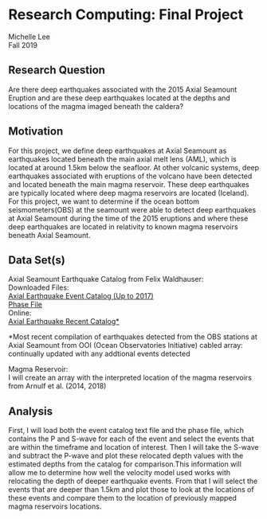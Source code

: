 # **Research Computing: Final Project**
Michelle Lee\
Fall 2019

## Research Question
Are there deep earthquakes associated with the 2015 Axial Seamount Eruption and are these deep earthquakes located at the depths and locations of the magma imaged beneath the caldera?

## Motivation
For this project, we define deep earthquakes at Axial Seamount as earthquakes located beneath the main axial melt lens (AML), which is located at around 1.5km below the seafloor. At other volcanic systems, deep earthquakes associated with eruptions of the volcano have been detected and located beneath the main magma reservoir. These deep earthquakes are typically located where deep magma reservoirs are located (Iceland). For this project, we want to determine if the ocean bottom seismometers(OBS) at the seamount were able to detect deep earthquakes at Axial Seamount during the time of the 2015 eruptions and where these deep earthquakes are located in relativity to known magma reservoirs beneath Axial Seamount. 

## Data Set(s)
Axial Seamount Earthquake Catalog from Felix Waldhauser:\
Downloaded Files:\
[Axial Earthquake Event Catalog (Up to 2017)](https://ocean.pangeo.io/user/0000-0002-4169-7049/files/RC_Final_Project/Data/Axial-DD.v201701.1?_xsrf=2%7C9067c149%7C0183faafdefadf55411b510d66dad02a%7C1573496896)\
[Phase File](https://ocean.pangeo.io/user/0000-0002-4169-7049/files/RC_Final_Project/Axial-DD.phases.v201701.1?_xsrf=2%7C9067c149%7C0183faafdefadf55411b510d66dad02a%7C1573496896)\
Online:\
[Axial Earthquake Recent Catalog*](https://www.ldeo.columbia.edu/~felixw/Axial/)

*Most recent compilation of earthquakes detected from the OBS stations at Axial Seamount from OOI (Ocean Observatories Initiative) cabled array: continually updated with any addtional events detected

Magma Reservoir:\
I will create an array with the interpreted location of the magma reservoirs from Arnulf et al. (2014, 2018)

## Analysis
First, I will load both the event catalog text file and the phase file, which contains the P and S-wave for each of the event and select the events that are within the timeframe and location of interest. Then I will take the S-wave and subtract the P-wave and plot these relocated depth values with the estimated depths from the catalog for comparison.This information will allow me to determine how well the velocity model used works with relocating the depth of deeper earthquake events. From that I will select the events that are deeper than 1.5km and plot those to look at the locations of these events and compare them to the location of previously mapped magma reservoirs locations. 